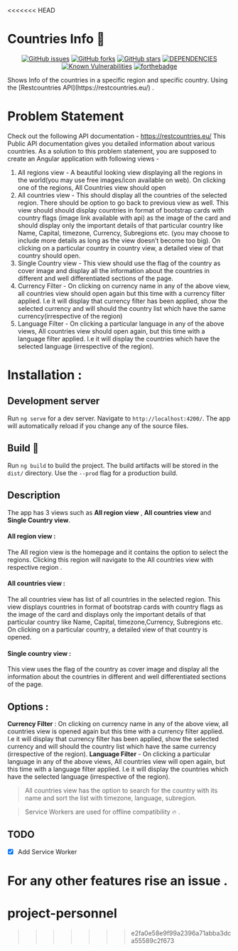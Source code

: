 <<<<<<< HEAD
# Countries Info 🎉
<p align="center">
  <a href="https://github.com/vivek1996/rest-countries/issues"><img src="https://img.shields.io/github/issues/vivek1996/rest-countries.svg?style=flat-square" alt="GitHub issues"></a>
  <a href="https://github.com/vivek1996/rest-countries/network"><img src="https://img.shields.io/github/forks/vivek1996/rest-countries.svg?style=flat-square" alt="GitHub forks"></a>
    <a href="https://github.com/vivek1996/rest-countries/stargazers"><img src="https://img.shields.io/github/stars/vivek1996/rest-countries.svg?style=flat-square" alt="GitHub stars"></a>
  <a href="https://david-dm.org/vivek1996/rest-countries"><img src="https://david-dm.org/vivek1996/rest-countries.svg" alt="DEPENDENCIES"></a>
  <a href="https://snyk.io/test/github/vivek1996/rest-countries"><img src="https://snyk.io/test/github/vivek1996/rest-countries/badge.svg?style=flat-square" alt="Known Vulnerabilities" data-canonical-src="https://snyk.io/test/github/vivek1996/rest-countries" style="max-width:100%;"></a>
  <a href="https://github.com/vivek1996/rest-countries"><img src="https://forthebadge.com/images/badges/built-with-love.svg" alt="forthebadge"></a>
</p>
Shows Info of the countries in a specific region and specific country. Using the [Restcountries API](https://restcountries.eu/) .

# Problem Statement
Check out the following API documentation -
https://restcountries.eu/
This Public API documentation gives you detailed information about various countries.
As a solution to this problem statement, you are supposed to create an Angular
application with following views -
1) All regions view - A beautiful looking view displaying all the regions in the
world(you may use free images/icon available on web). On clicking one of the
regions, All Countries view should open
2) All countries view - This should display all the countries of the selected
region. There should be option to go back to previous view as well. This view
should should display countries in format of bootstrap cards with country flags
(image link available with api) as the image of the card and should display only
the important details of that particular country like Name, Capital, timezone,
Currency, Subregions etc. (you may choose to include more details as long as
the view doesn’t become too big). On clicking on a particular country in country
view, a detailed view of that country should open.
3) Single Country view - This view should use the flag of the country as cover
image and display all the information about the countries in different and well
differentiated sections of the page.
4) Currency Filter - On clicking on currency name in any of the above view, all
countries view should open again but this time with a currency filter applied. I.e
it will display that currency filter has been applied, show the selected currency
and will should the country list which have the same currency(irrespective of the
region)
5) Language Filter - On clicking a particular language in any of the above views,
All countries view should open again, but this time with a language filter applied.
I.e it will display the countries which have the selected language (irrespective of
the region).

# Installation :

## Development server

Run `ng serve` for a dev server. Navigate to `http://localhost:4200/`. The app will automatically reload if you change any of the source files.

## [](https://github.com/vivek1996/rest-countries#build)Build 🔧

Run `ng build` to build the project. The build artifacts will be stored in the `dist/` directory. Use the `--prod` flag for a production build.

## Description

The app has 3 views such as **All region view** , **All countries view** and **Single Country view**.

#### All region view :

The All region view is the homepage and it contains the option to select the regions. Clicking this region will navigate to the All countries view with respective region .

#### All countries view :

The all countries view has list of all countries in the selected region. This view displays countries in format of bootstrap cards with country flags as the image of the card and displays only the important details of that particular country like Name, Capital, timezone,Currency, Subregions etc. On clicking on a particular country, a detailed view of that country is opened.

#### Single country view :

This view uses the flag of the country as cover image and display all the information about the countries in different and well differentiated sections of the page.

## Options :

**Currency Filter** : On clicking on currency name in any of the above view, all
countries view is opened again but this time with a currency filter applied. I.e
it will display that currency filter has been applied, show the selected currency
and will should the country list which have the same currency (irrespective of the region).
**Language Filter** - On clicking a particular language in any of the above views, All countries view will open again, but this time with a language filter applied. I.e it will display the countries which have the selected language (irrespective of the region).

> All countries view has the option to search for the country with its name and sort the list with timezone, language, subregion.

> Service Workers are used for offline compatibility 🔥 .

## TODO

- [x] Add Service Worker

For any other features rise an issue .
=======
# project-personnel
>>>>>>> e2fa0e58e9f99a2396a71abba3dca55589c2f673
